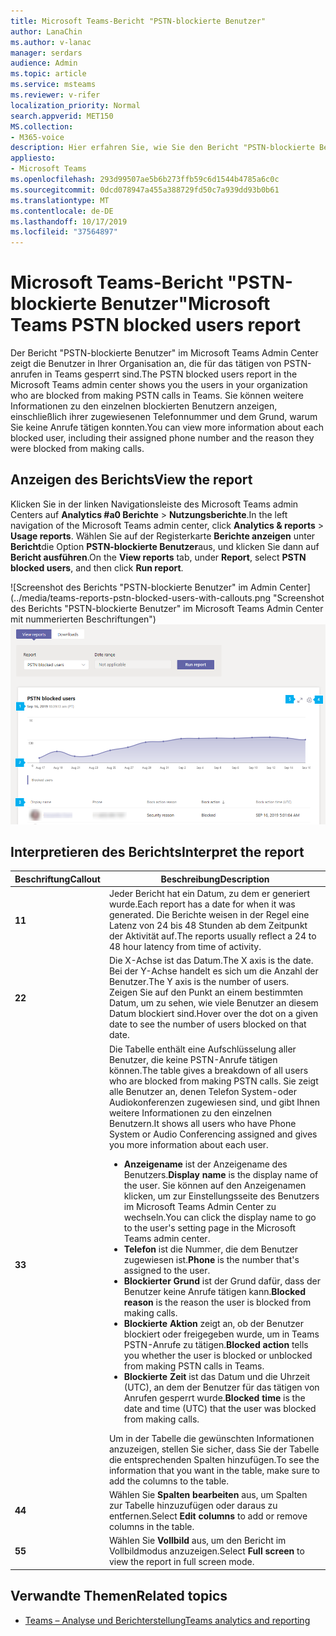 ```yaml
---
title: Microsoft Teams-Bericht "PSTN-blockierte Benutzer"
author: LanaChin
ms.author: v-lanac
manager: serdars
audience: Admin
ms.topic: article
ms.service: msteams
ms.reviewer: v-rifer
localization_priority: Normal
search.appverid: MET150
MS.collection:
- M365-voice
description: Hier erfahren Sie, wie Sie den Bericht "PSTN-blockierte Benutzer" im Microsoft Teams Admin Center verwenden, um sich einen Überblick über die Team Benutzer in Ihrer Organisation zu verschaffen, die keine PSTN-Anrufe tätigen können.
appliesto:
- Microsoft Teams
ms.openlocfilehash: 293d99507ae5b6b273ffb59c6d1544b4785a6c0c
ms.sourcegitcommit: 0dcd078947a455a388729fd50c7a939dd93b0b61
ms.translationtype: MT
ms.contentlocale: de-DE
ms.lasthandoff: 10/17/2019
ms.locfileid: "37564897"
---
```

# <a name="microsoft-teams-pstn-blocked-users-report"></a><span data-ttu-id="67f9f-103">Microsoft Teams-Bericht "PSTN-blockierte Benutzer"</span><span class="sxs-lookup"><span data-stu-id="67f9f-103">Microsoft Teams PSTN blocked users report</span></span>

<span data-ttu-id="67f9f-104">Der Bericht "PSTN-blockierte Benutzer" im Microsoft Teams Admin Center zeigt die Benutzer in Ihrer Organisation an, die für das tätigen von PSTN-anrufen in Teams gesperrt sind.</span><span class="sxs-lookup"><span data-stu-id="67f9f-104">The PSTN blocked users report in the Microsoft Teams admin center shows you the users in your organization who are blocked from making PSTN calls in Teams.</span></span> <span data-ttu-id="67f9f-105">Sie können weitere Informationen zu den einzelnen blockierten Benutzern anzeigen, einschließlich ihrer zugewiesenen Telefonnummer und dem Grund, warum Sie keine Anrufe tätigen konnten.</span><span class="sxs-lookup"><span data-stu-id="67f9f-105">You can view more information about each blocked user, including their assigned phone number and the reason they were blocked from making calls.</span></span>

## <a name="view-the-report"></a><span data-ttu-id="67f9f-106">Anzeigen des Berichts</span><span class="sxs-lookup"><span data-stu-id="67f9f-106">View the report</span></span>

<span data-ttu-id="67f9f-107">Klicken Sie in der linken Navigationsleiste des Microsoft Teams admin Centers auf **Analytics #a0 Berichte** > **Nutzungsberichte**.</span><span class="sxs-lookup"><span data-stu-id="67f9f-107">In the left navigation of the Microsoft Teams admin center, click **Analytics & reports** > **Usage reports**.</span></span> <span data-ttu-id="67f9f-108">Wählen Sie auf der Registerkarte **Berichte anzeigen** unter **Bericht**die Option **PSTN-blockierte Benutzer**aus, und klicken Sie dann auf **Bericht ausführen**.</span><span class="sxs-lookup"><span data-stu-id="67f9f-108">On the **View reports** tab, under **Report**, select **PSTN blocked users**, and then click **Run report**.</span></span>

<span data-ttu-id="67f9f-109">![Screenshot des Berichts "PSTN-blockierte Benutzer" im Admin Center](../media/teams-reports-pstn-blocked-users-with-callouts.png "Screenshot des Berichts "PSTN-blockierte Benutzer" im Microsoft Teams Admin Center mit nummerierten Beschriftungen")</span><span class="sxs-lookup"><span data-stu-id="67f9f-109">![Screenshot of the PSTN blocked users report report in the admin center](../media/teams-reports-pstn-blocked-users-with-callouts.png "Screenshot of the PSTN blocked users report in the Microsoft Teams admin center with numbered callouts")</span></span>

## <a name="interpret-the-report"></a><span data-ttu-id="67f9f-110">Interpretieren des Berichts</span><span class="sxs-lookup"><span data-stu-id="67f9f-110">Interpret the report</span></span>

|<span data-ttu-id="67f9f-111">Beschriftung</span><span class="sxs-lookup"><span data-stu-id="67f9f-111">Callout</span></span> |<span data-ttu-id="67f9f-112">Beschreibung</span><span class="sxs-lookup"><span data-stu-id="67f9f-112">Description</span></span>  |
|--------|-------------|
|<span data-ttu-id="67f9f-113">**1**</span><span class="sxs-lookup"><span data-stu-id="67f9f-113">**1**</span></span>   |<span data-ttu-id="67f9f-114">Jeder Bericht hat ein Datum, zu dem er generiert wurde.</span><span class="sxs-lookup"><span data-stu-id="67f9f-114">Each report has a date for when it was generated.</span></span> <span data-ttu-id="67f9f-115">Die Berichte weisen in der Regel eine Latenz von 24 bis 48 Stunden ab dem Zeitpunkt der Aktivität auf.</span><span class="sxs-lookup"><span data-stu-id="67f9f-115">The reports usually reflect a 24 to 48 hour latency from time of activity.</span></span> |
|<span data-ttu-id="67f9f-116">**2**</span><span class="sxs-lookup"><span data-stu-id="67f9f-116">**2**</span></span>   |<span data-ttu-id="67f9f-117">Die X-Achse ist das Datum.</span><span class="sxs-lookup"><span data-stu-id="67f9f-117">The X axis is the date.</span></span> <span data-ttu-id="67f9f-118">Bei der Y-Achse handelt es sich um die Anzahl der Benutzer.</span><span class="sxs-lookup"><span data-stu-id="67f9f-118">The Y axis is the number of users.</span></span> <br><span data-ttu-id="67f9f-119">Zeigen Sie auf den Punkt an einem bestimmten Datum, um zu sehen, wie viele Benutzer an diesem Datum blockiert sind.</span><span class="sxs-lookup"><span data-stu-id="67f9f-119">Hover over the dot on a given date to see the number of users blocked on that date.</span></span> |
|<span data-ttu-id="67f9f-120">**3**</span><span class="sxs-lookup"><span data-stu-id="67f9f-120">**3**</span></span>   |<span data-ttu-id="67f9f-121">Die Tabelle enthält eine Aufschlüsselung aller Benutzer, die keine PSTN-Anrufe tätigen können.</span><span class="sxs-lookup"><span data-stu-id="67f9f-121">The table gives a breakdown of all users who are blocked from making PSTN calls.</span></span>  <span data-ttu-id="67f9f-122">Sie zeigt alle Benutzer an, denen Telefon System-oder Audiokonferenzen zugewiesen sind, und gibt Ihnen weitere Informationen zu den einzelnen Benutzern.</span><span class="sxs-lookup"><span data-stu-id="67f9f-122">It shows all users who have Phone System or Audio Conferencing assigned and gives you more information about each user.</span></span> <ul><li><span data-ttu-id="67f9f-123">**Anzeigename** ist der Anzeigename des Benutzers.</span><span class="sxs-lookup"><span data-stu-id="67f9f-123">**Display name** is the display name of the user.</span></span> <span data-ttu-id="67f9f-124">Sie können auf den Anzeigenamen klicken, um zur Einstellungsseite des Benutzers im Microsoft Teams Admin Center zu wechseln.</span><span class="sxs-lookup"><span data-stu-id="67f9f-124">You can click the display name to go to the user's setting page in the Microsoft Teams admin center.</span></span> </li> <li><span data-ttu-id="67f9f-125">**Telefon** ist die Nummer, die dem Benutzer zugewiesen ist.</span><span class="sxs-lookup"><span data-stu-id="67f9f-125">**Phone** is the number that's assigned to the user.</span></span></li> <li><span data-ttu-id="67f9f-126">**Blockierter Grund** ist der Grund dafür, dass der Benutzer keine Anrufe tätigen kann.</span><span class="sxs-lookup"><span data-stu-id="67f9f-126">**Blocked reason** is the reason the user is blocked from making calls.</span></span></li><li><span data-ttu-id="67f9f-127">**Blockierte Aktion** zeigt an, ob der Benutzer blockiert oder freigegeben wurde, um in Teams PSTN-Anrufe zu tätigen.</span><span class="sxs-lookup"><span data-stu-id="67f9f-127">**Blocked action**  tells you whether the user is blocked or unblocked from making PSTN calls in Teams.</span></span></li> <li><span data-ttu-id="67f9f-128">**Blockierte Zeit** ist das Datum und die Uhrzeit (UTC), an dem der Benutzer für das tätigen von Anrufen gesperrt wurde.</span><span class="sxs-lookup"><span data-stu-id="67f9f-128">**Blocked time** is the date and time (UTC) that the user was blocked from making calls.</span></span></li></li> </ul><span data-ttu-id="67f9f-129">Um in der Tabelle die gewünschten Informationen anzuzeigen, stellen Sie sicher, dass Sie der Tabelle die entsprechenden Spalten hinzufügen.</span><span class="sxs-lookup"><span data-stu-id="67f9f-129">To see the information that you want in the table, make sure to add the columns to the table.</span></span> |
|<span data-ttu-id="67f9f-130">**4**</span><span class="sxs-lookup"><span data-stu-id="67f9f-130">**4**</span></span>   |<span data-ttu-id="67f9f-131">Wählen Sie **Spalten bearbeiten** aus, um Spalten zur Tabelle hinzuzufügen oder daraus zu entfernen.</span><span class="sxs-lookup"><span data-stu-id="67f9f-131">Select **Edit columns** to add or remove columns in the table.</span></span>|
|<span data-ttu-id="67f9f-132">**5**</span><span class="sxs-lookup"><span data-stu-id="67f9f-132">**5**</span></span>   |<span data-ttu-id="67f9f-133">Wählen Sie **Vollbild** aus, um den Bericht im Vollbildmodus anzuzeigen.</span><span class="sxs-lookup"><span data-stu-id="67f9f-133">Select **Full screen** to view the report in full screen mode.</span></span>|

## <a name="related-topics"></a><span data-ttu-id="67f9f-134">Verwandte Themen</span><span class="sxs-lookup"><span data-stu-id="67f9f-134">Related topics</span></span>

- [<span data-ttu-id="67f9f-135">Teams – Analyse und Berichterstellung</span><span class="sxs-lookup"><span data-stu-id="67f9f-135">Teams analytics and reporting</span></span>](teams-reporting-reference.md)
